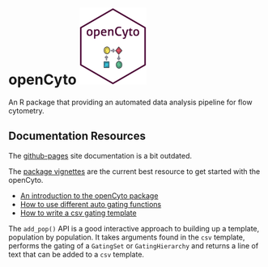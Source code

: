 openCyto [<img src="logo_mid.png"/>](http://github.com/RGLab/openCyto)
========


An R package that providing an automated data analysis pipeline for flow cytometry.

## Documentation Resources
The [github-pages](http://opencyto.org) site documentation is a bit outdated.

The [package vignettes](http://www.bioconductor.org/packages/devel/bioc/html/openCyto.html) are the current best resource to 
get started with the openCyto.

- [An introduction to the openCyto package](https://bioconductor.org/packages/devel/bioc/vignettes/openCyto/inst/doc/openCytoVignette.html)
- [How to use different auto gating functions](https://bioconductor.org/packages/devel/bioc/vignettes/openCyto/inst/doc/HowToAutoGating.html)
- [How to write a csv gating template](https://bioconductor.org/packages/devel/bioc/vignettes/openCyto/inst/doc/HowToWriteCSVTemplate.html)

The `add_pop()` API is a good interactive approach to building up a template, population by population. It takes arguments found in the `csv` template, performs the gating of a `GatingSet` or `GatingHierarchy` and returns a line of text that can be added to a `csv` template.

